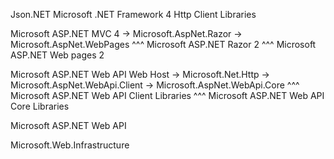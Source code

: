 Json.NET
Microsoft .NET Framework 4 Http Client Libraries

Microsoft ASP.NET MVC 4
	-> Microsoft.AspNet.Razor
	-> Microsoft.AspNet.WebPages
^^^ Microsoft ASP.NET Razor 2
^^^ Microsoft ASP.NET Web pages 2

Microsoft ASP.NET Web API Web Host
	-> Microsoft.Net.Http
	-> Microsoft.AspNet.WebApi.Client
	-> Microsoft.AspNet.WebApi.Core
^^^ Microsoft ASP.NET Web API Client Libraries
^^^ Microsoft ASP.NET Web API Core Libraries

Microsoft ASP.NET Web API

Microsoft.Web.Infrastructure